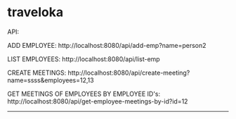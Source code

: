 # traveloka

API:

ADD EMPLOYEE:
http://localhost:8080/api/add-emp?name=person2

LIST EMPLOYEES:
http://localhost:8080/api/list-emp

CREATE MEETINGS:
http://localhost:8080/api/create-meeting?name=ssss&employees=12,13

GET MEETINGS OF EMPLOYEES BY EMPLOYEE ID's:
http://localhost:8080/api/get-employee-meetings-by-id?id=12

---
